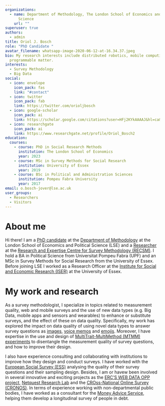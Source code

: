 ```yaml
---
organizations:
  - name: Department of Methodology, The London School of Economics and Political
      Science
    url: ""
superuser: true
authors:
  - admin
title: Oriol J. Bosch
role: "PhD Candidate "
avatar_filename: whatsapp-image-2020-06-12-at-16.34.37.jpeg
bio: My research interests include distributed robotics, mobile computing and
  programmable matter.
interests:
  - Survey Methodology
  - Big Data
social:
  - icon: envelope
    icon_pack: fas
    link: "#contact"
  - icon: twitter
    icon_pack: fab
    link: https://twitter.com/orioljbosch
  - icon: google-scholar
    icon_pack: ai
    link: https://scholar.google.com/citations?user=HFj2KYkAAAAJ&hl=ca&oi=sra
  - icon: researchgate
    icon_pack: ai
    link: https://www.researchgate.net/profile/Oriol_Bosch2
education:
  courses:
    - course: PhD in Social Research Methods
      institution: The London School of Economics
      year: 2023
    - course: MSc in Survey Methods for Social Research
      institution: University of Essex
      year: 2019
    - course: BSc in Political and Administration Sciences
      institution: Pompeu Fabra University
      year: 2017
email: o.bosch-jover@lse.ac.uk
user_groups:
  - Researchers
  - Visitors
---
```

# About me

Hi there! I am a [PhD candidate](http://www.lse.ac.uk/Methodology/People/Research-Students/Oriol-Bosh-Jover/Oriol-Bosch-Jover) at the [Department of Methodology](http://www.lse.ac.uk/Methodology) at the London School of Economics and Political Science (LSE) and a [Researcher](https://www.upf.edu/web/survey/entry/-/-/U91787/adscripcion/oriol-bosch) at the [Research and Expertise Centre for Survey Methodology (RECSM)](https://www.upf.edu/web/survey). I hold a BA in Political Science from Universitat Pompeu Fabra (UPF) and an MSc in Survey Methods for Social Research from the University of Essex. Before joining LSE I worked as a Research Officer at the [Institute for Social and Economic Research (ISER)](https://www.iser.essex.ac.uk/) at the University of Essex.

# My work and research

As a survey methodologist, I specialize in topics related to measurement quality, web and mobile surveys and the use of new data types (e.g. Big Data, mobile apps and sensors and wearables) to enhance or substitute surveys, and the effect of these on data quality. Specifically, my work has explored the impact on data quality of using novel data types to answer survey questions as [images](https://journals.sagepub.com/doi/abs/10.1177/0894439318791515), [voice memos](https://journals.sagepub.com/doi/abs/10.1177/0894439318810715) and [emojis](https://link.springer.com/article/10.1007/s11135-020-00994-8). Moreover, I have expertise in the use and design of [MultiTrait-MultiMethod (MTMM) experiments](https://journals.sagepub.com/doi/abs/10.1177/0894439317750089) to disentangle the measurement quality of survey questions, and how to improve their design.

I also have experience consulting and collaborating with institutions to improve how they design and conduct surveys. I have worked with the [European Social Survey (ESS)](https://www.europeansocialsurvey.org/) analysing the quality of their survey questions and their sampling design. Besides, I am or havew been involved in several innovative and exciting projects as the [ERC’S WEB DATA OPP project](https://cordis.europa.eu/project/id/849165), [Netquest Research Lab](https://www.netquest.com/netquest-research-lab) and the [CROss-National Online Survey (CRONOS)](https://www.europeansocialsurvey.org/methodology/methodological_research/modes_of_data_collection/cronos.html). In terms of experience working with non-departmental public bodies, I have worked as a consultant for the [Money Advice Service](https://www.moneyadviceservice.org.uk/en), helping them develop a longitudinal survey of people in debt.